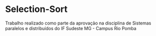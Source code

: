 # Selection-Sort
Trabalho realizado como parte da aprovação na disciplina de Sistemas paralelos e distribuídos do IF Sudeste MG - Campus Rio Pomba
